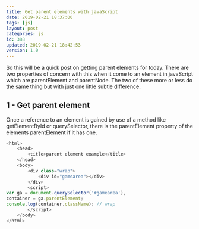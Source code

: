 ```yaml
---
title: Get parent elements with javaScript
date: 2019-02-21 18:37:00
tags: [js]
layout: post
categories: js
id: 388
updated: 2019-02-21 18:42:53
version: 1.0
---
```


So this will be a quick post on getting parent elements for today. There are two properties of concern with this when it come to an element in javaScript which are parentElement and parentNode. The two of these more or less do the same thing but with just one little subtle difference.

<!-- more -->

## 1 - Get parent element

Once a reference to an element is gained by use of a method like getElementById or querySelector, there is the parentElement property of the elements parentElement if it has one.

```js
<html>
    <head>
        <title>parent element example</title>
    </head>
    <body>
        <div class="wrap">
            <div id="gamearea"></div>
        </div>
        <script>
var ga = document.querySelector('#gamearea'),
container = ga.parentElement;
console.log(container.className); // wrap
        </script>
    </body>
</html>
```
